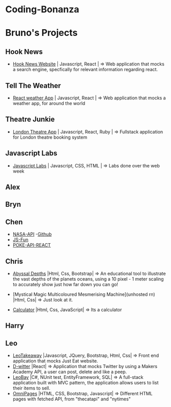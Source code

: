 # Coding-Bonanza

# Bruno's Projects

## Hook News
- [Hook News Website](https://react-hook-news.netlify.app/) | Javascript, React | => Web application that mocks a search engine, specfically for relevant information regarding react.
## Tell The Weather
- [React weather App](https://telltheweather.netlify.app/) | Javascript, React | => Web application that mocks a weather app, for around the world
## Theatre Junkie
- [London Theatre App](https://theatre-junkie.herokuapp.com/) | Javascript, React, Ruby | => Fullstack application for London theatre booking system
## Javascript Labs
- [Javascript Labs](https://github.com/BrynMorley/Coding-Bonanza/tree/master/Bruno%20Files) | Javascript, CSS, HTML | => Labs done over the web week
## Alex

## Bryn

## Chen
- [NASA-API](https://sparta-chen.netlify.app/)
    -[Github](https://github.com/BrynMorley/Coding-Bonanza/tree/master/ChensWork/nasa-api-website)
- [JS-Fun](https://github.com/BrynMorley/Coding-Bonanza/tree/master/ChensWork/simple-css-js-website)
- [POKE-API-REACT](https://github.com/BrynMorley/Coding-Bonanza/tree/master/ChensWork/pokemon-api-react-website)

## Chris

- [Abyssal Depths](https://cmjnorman.github.io/abyssal-depths/) |Html, Css, Bootstrap| => An educational tool to illustrate the vast depths of the planets oceans, using a 10 pixel - 1 meter scaling to accurately show just how far down you can go!

- [Mystical Magic Multicoloured Mesmerising Machine](unhosted rn) |Html, Css| => Just look at it.

- [Calculator](https://cmjnorman.github.io/calculator/) |Html, Css, JavaScript| => Its a calculator

## Harry

## Leo


- [LeoTakeaway](https://gracious-curran-55af5c.netlify.app/) |Javascript, JQuery, Bootstrap, Html, Css| => Front end application that mocks Just Eat website.
- [D-witter](https://adoring-jennings-65c8c1.netlify.app/) |React| => Application that mocks Twitter by using a Makers Academy API, a user can post, delete and like a peep.
- [LeoBay](https://github.com/LeoRoma/LeoBay) |C#, NUnit test, EntityFramework, SQL| => A full-stack application built with MVC pattern, the application allows users to list their items to sell.
- [OmniPages](./LeoFiles/OmniPages/Home.html) |HTML, CSS, Bootstrap, Javascript| => Different HTML pages with fetched API, from "thecatapi" and "nytimes"

